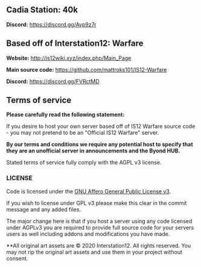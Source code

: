 ## Cadia Station: 40k 

**Discord:** https://discord.gg/Avp9z7r

## Based off of Interstation12: Warfare

**Website:** http://is12wiki.xyz/index.php/Main_Page

**Main source code:** https://github.com/mattroks101/IS12-Warfare

**Discord:**  https://discord.gg/FVRctMD

## Terms of service

**Please carefully read the following statement:**

If you desire to host your own server based off of IS12 Warfare source code - you may not pretend to be an "Official IS12 Warfare" server.

**By our terms and conditions we require any potential host to specify that they are an unofficial server in announcements and the Byond HUB.**

Stated terms of service fully comply with the AGPL v3 license.

### LICENSE
Code is licensed under the [GNU Affero General Public License v3](http://www.gnu.org/licenses/agpl.html).

If you wish to license under GPL v3 please make this clear in the commit message and any added files.

The major change here is that if you host a server using any code licensed under AGPLv3 you are required to provide full source code for your servers users as well including addons and modifications you have made.

**All original art assets are © 2020 Interstation12.  All rights reserved. You may not rip the original art assets and use them in your project without consent.
